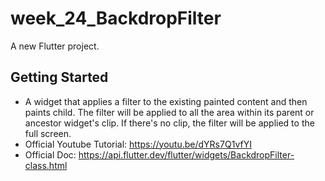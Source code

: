 # week_24_BackdropFilter

A new Flutter project.

## Getting Started

- A widget that applies a filter to the existing painted content and then paints child. The filter will be applied to all the area within its parent or ancestor widget's clip. If there's no clip, the filter will be applied to the full screen.
- Official Youtube Tutorial: https://youtu.be/dYRs7Q1vfYI
- Official Doc: https://api.flutter.dev/flutter/widgets/BackdropFilter-class.html